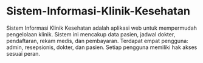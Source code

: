 # Sistem-Informasi-Klinik-Kesehatan
Sistem Informasi Klinik Kesehatan adalah aplikasi web untuk mempermudah pengelolaan klinik. Sistem ini mencakup data pasien, jadwal dokter, pendaftaran, rekam medis, dan pembayaran. Terdapat empat pengguna: admin, resepsionis, dokter, dan pasien. Setiap pengguna memiliki hak akses sesuai peran. 

